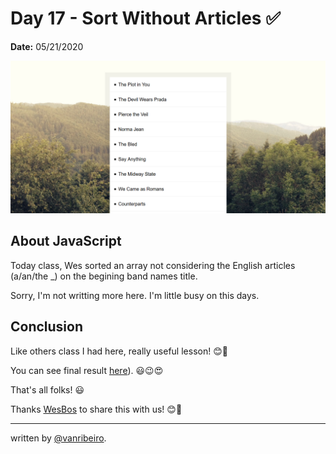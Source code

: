 # Day 17 - Sort Without Articles ✅

**Date:** 05/21/2020

![Sort Without Articles](./../../images/challenges/17-sort-without-articles.png)


## About JavaScript

Today class, Wes sorted an array not considering the English articles (a/an/the _) on the begining band names title.

Sorry, I'm not writting more here. I'm little busy on this days.

## Conclusion

Like others class I had here, really useful lesson! 😊💖

You can see final result [here](https://vanribeiro-30daysofjavascript.netlify.app/challenge-files/16%20-%20mouse%20move%20shadow)). 😃😉😍

That's all folks! 😃

Thanks [WesBos](https://github.com/wesbos) to share this with us! 😊💖

---

written by [@vanribeiro](https://github.com/vanribeiro).